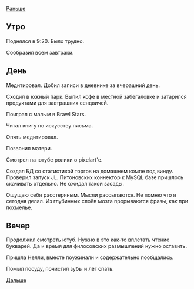 [Раньше](2020.02.15.md)  
## Утро
Поднялся в 9:20. Было трудно.

Сообразил всем завтраки.
## День
Медитировал. Добил записи в дневнике за вчерашний день.

Сходил в южный парк. Выпил кофе в местной забегаловке и затарился продуктами для завтрашних сендвичей.

Поиграл с малым в Brawl Stars.

Читал книгу по искусству письма.

Опять медитировал.

Позвонил матери.

Смотрел на ютубе ролики о pixelart'е.

Создал БД со статистикой торгов на домашнем компе под винду. Проверил запуск JL. Питоновских коннектор к MySQL базе пришлось скачивать отдельно. Не ожидал такой засады.

Ощущаю себя расстеряным. Мысли рассыпаются. Не помню что я сегодня делал. Из глубинных слоёв мозга прорываются фразы, как при похмелье.
## Вечер
Продолжил смотреть ютуб. Нужно в это как-то вплетать чтение букварей. Да и время для филосовских размышлений нужно оставить.

Пришла Нелли, вместе поужинали и содержательно пообщались.

Помыл посуду, почистил зубы и лёг спать.

[Дальше](2020.02.17.md)

